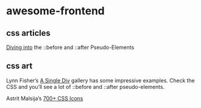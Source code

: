 # awesome-frontend

## css articles

[Diving into](https://codersblock.com/blog/diving-into-the-before-and-after-pseudo-elements/) the ::before and ::after Pseudo-Elements

## css art

Lynn Fisher’s [A Single Div](https://a.singlediv.com/) gallery has some impressive examples. Check the CSS and you’ll see a lot of ::before and ::after pseudo-elements.

Astrit Malsija’s [700+ CSS Icons](https://css.gg/app)
